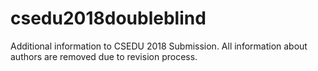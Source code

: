 # csedu2018doubleblind
Additional information to CSEDU 2018 Submission.
All information about authors are removed due to revision process.
